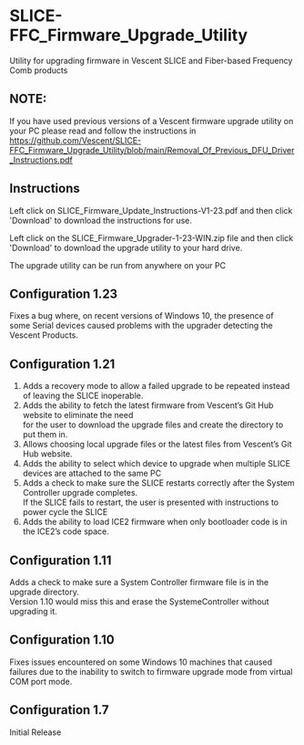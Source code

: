 # SLICE-FFC_Firmware_Upgrade_Utility
Utility for upgrading firmware in Vescent SLICE and Fiber-based Frequency Comb products
## NOTE:
  If you have used previous versions of a Vescent firmware upgrade utility on your PC please read and follow the instructions in     
  https://github.com/Vescent/SLICE-FFC_Firmware_Upgrade_Utility/blob/main/Removal_Of_Previous_DFU_Driver_Instructions.pdf

## Instructions
  Left click on SLICE_Firmware_Update_Instructions-V1-23.pdf and then click 'Download' to download the instructions for use.

  Left click on the SLICE_Firmware_Upgrader-1-23-WIN.zip file and then click 'Download' to download the upgrade utility to your hard drive.
  
  The upgrade utility can be run from anywhere on your PC
  
## Configuration 1.23
  Fixes a bug where, on recent versions of Windows 10, the presence of some Serial devices caused problems with the upgrader detecting the Vescent Products.
## Configuration 1.21
  1) Adds a recovery mode to allow a failed upgrade to be repeated instead of leaving the SLICE inoperable.  
  2) Adds the ability to fetch the latest firmware from Vescent’s Git Hub website to eliminate the need  
     for the user to download the upgrade files and create the directory to put them in.
  3) Allows choosing local upgrade files or the latest files from Vescent’s Git Hub website.  
  4) Adds the ability to select which device to upgrade when multiple SLICE devices are attached to the same PC  
  5) Adds a check to make sure the SLICE restarts correctly after the System Controller upgrade completes.  
     If the SLICE fails to restart, the user is presented with instructions to power cycle the SLICE
  6) Adds the ability to load ICE2 firmware when only bootloader code is in the ICE2’s code space. 
## Configuration 1.11
  Adds a check to make sure a System Controller firmware file is in the upgrade directory.  
  Version 1.10 would miss this and erase the SystemeController without upgrading it.
## Configuration 1.10
  Fixes issues encountered on some Windows 10 machines that caused failures due to the inability to switch to firmware upgrade mode from virtual COM port mode.
## Configuration 1.7
  Initial Release  
  
